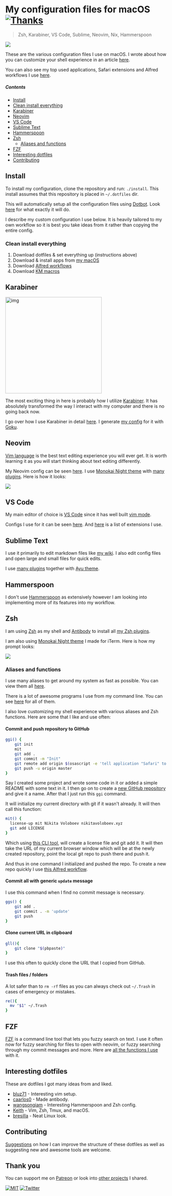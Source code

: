# My configuration files for macOS [![Thanks](http://bit.ly/saythankss)](https://patreon.com/nikitavoloboev)

> Zsh, Karabiner, VS Code, Sublime, Neovim, Nix, Hammerspoon

![](https://i.imgur.com/uKsu94o.png)

These are the various configuration files I use on macOS. I wrote about how you can customize your shell experience in an article [here](https://medium.com/@nikitavoloboev/pretty-and-fast-shell-97ea870f2805).

You can also see my top used applications, Safari extensions and Alfred workflows I use [here](https://github.com/nikitavoloboev/my-mac-os#readme).

##### Contents

- [Install](#install)
- [Clean install everything](#clean-install-everything)
- [Karabiner](#karabiner)
- [Neovim](#neovim)
- [VS Code](#vs-code)
- [Sublime Text](#sublime-text)
- [Hammerspoon](#hammerspoon)
- [Zsh](#zsh)
  - [Aliases and functions](#aliases-and-functions)
- [FZF](#fzf)
- [Interesting dotfiles](#interesting-dotfiles)
- [Contributing](#contributing)

## Install

To install my configuration, clone the repository and run: `./install`. This install assumes that this repository is placed in `~/.dotfiles` dir.

This will automatically setup all the configuration files using [Dotbot](https://github.com/anishathalye/dotbot). Look [here](https://github.com/nikitavoloboev/dotfiles/blob/master/.install.conf.yaml#L1) for what exactly it will do.

I describe my custom configuration I use below. It is heavily tailored to my own workflow so it is best you take ideas from it rather than copying the entire config.

### Clean install everything

1. Download dotfiles & set everything up (instructions above)
2. Download & install apps from [my macOS](https://github.com/nikitavoloboev/my-mac-os)
3. Download [Alfred workflows](https://github.com/learn-anything/alfred-workflows#readme)
4. Download [KM macros](https://wiki.nikitavoloboev.xyz/macOS/apps/keyboard-maestro/km-macros.html)

## Karabiner

<img src="https://imgs.xkcd.com/comics/borrow_your_laptop_2x.png" width="300" alt="img">

The most exciting thing in here is probably how I utilize [Karabiner](https://pqrs.org/osx/karabiner/). It has absolutely transformed the way I interact with my computer and there is no going back now.

I go over how I use Karabiner in detail [here](https://wiki.nikitavoloboev.xyz/macOS/apps/karabiner/karabiner.html). I generate [my config](karabiner/karabiner.edn) for it with [Goku](https://github.com/yqrashawn/GokuRakuJoudo#readme).

## Neovim

[Vim language](https://stackoverflow.com/questions/1218390/what-is-your-most-productive-shortcut-with-vim/1220118#1220118) is the best text editing experience you will ever get. It is worth learning it as you will start thinking about text editing differently.

My Neovim config can be seen [here](nvim/init.vim). I use [Monokai Night theme](https://github.com/nikitavoloboev/vim-monokai-night#readme) with [many plugins](https://wiki.nikitavoloboev.xyz/text-editors/vim/vim-plugins.html). Here is how it looks:

![](https://i.imgur.com/sLXBvv7.png)

## VS Code

My main editor of choice is [VS Code](https://github.com/Microsoft/vscode) since it has well built [vim mode](https://github.com/VSCodeVim/Vim).

Configs I use for it can be seen [here](https://github.com/nikitavoloboev/dotfiles/tree/master/vscode). And [here](https://wiki.nikitavoloboev.xyz/text-editors/vs-code/vs-code-extensions.html) is a list of extensions I use.

## Sublime Text

I use it primarily to edit markdown files like [my wiki](https://wiki.nikitavoloboev.xyz/other/wiki-workflow.html). I also edit config files and open large and small files for quick edits.

I use [many plugins](https://wiki.nikitavoloboev.xyz/text-editors/sublime-text/sublime-text-plugins.html) together with [Ayu theme](https://github.com/dempfi/ayu).

## Hammerspoon

I don't use [Hammerspoon](http://www.hammerspoon.org/) as extensively however I am looking into implementing more of its features into my workflow.

## Zsh

I am using [Zsh](http://www.zsh.org) as my shell and [Antibody](https://github.com/getantibody/antibody) to install all [my Zsh plugins](https://wiki.nikitavoloboev.xyz/unix/shell/zsh/zsh-plugins.html).

I am also using [Monokai Night theme](https://github.com/nikitavoloboev/my-mac-os/tree/master/iterm#readme) I made for iTerm. Here is how my prompt looks:

![](https://i.imgur.com/SQbqPLN.png)

### Aliases and functions

I use many aliases to get around my system as fast as possible. You can view them all [here](zsh/alias.zsh).

There is a lot of awesome programs I use from my command line. You can see [here](https://github.com/nikitavoloboev/my-mac-os#command-line-apps) for all of them.

I also love customizing my shell experience with various aliases and Zsh functions. Here are some that I like and use often:

#### Commit and push repository to GitHub

```Bash
ggi() {
    git init
    mit
    git add .
    git commit -m "Init"
    git remote add origin $(osascript -e 'tell application "Safari" to return URL of front document')
    git push -u origin master
}
```

Say I created some project and wrote some code in it or added a simple README with some text in it. I then go on to create a [new GitHub repository](https://github.com/new) and give it a name. After that I just run this `ggi` command.

It will initialize my current directory with git if it wasn't already. It will then call this function:

```Bash
mit() {
  license-up mit Nikita Voloboev nikitavoloboev.xyz
  git add LICENSE
}
```

Which using [this CLI tool](https://github.com/nikitavoloboev/license-up), will create a license file and git add it. It will then take the URL of my current browser window which will be at the newly created repository, point the local git repo to push there and push it.

And thus in one command I initialized and pushed the repo. To create a new repo quickly I use [this Alfred workflow](https://github.com/nikitavoloboev/alfred-ask-create-share).

#### Commit all with generic `update` message

I use this command when I find no commit message is necessary.

```Bash
ggs() {
    git add .
    git commit . -m 'update'
    git push
}
```

#### Clone current URL in clipboard

```Bash
gll(){
    git clone "$(pbpaste)"
}
```

I use this often to quickly clone the URL that I copied from GitHub.

#### Trash files / folders

A lot safer than to `rm -rf` files as you can always check out `~/.Trash` in cases of emergency or mistakes.

```Bash
re(){
  mv "$1" ~/.Trash
}
```

## FZF

[FZF](https://github.com/junegunn/fzf) is a command line tool that lets you fuzzy search on text. I use it often now for fuzzy searching for files to open with neovim, or fuzzy searching through my commit messages and more. Here are [all the functions I use](https://github.com/nikitavoloboev/dotfiles/blob/master/zsh/functions/fzf-functions.zsh#L1) with it.

## Interesting dotfiles

These are dotfiles I got many ideas from and liked.

- [bluz71](https://github.com/bluz71/dotfiles) - Interesting vim setup.
- [caarlos0](https://github.com/caarlos0/dotfiles) - Made antibody.
- [wangsongiam](https://github.com/wangsongiam/dotfiles) - Interesting Hammerspoon and Zsh config.
- [Keith](https://github.com/keith/dotfiles) - Vim, Zsh, Tmux, and macOS.
- [bresilla](https://github.com/bresilla/dotfiles) - Neat Linux look.

## Contributing

[Suggestions](../../issues/) on how I can improve the structure of these dotfiles as well as suggesting new and awesome tools are welcome.

## Thank you

You can support me on [Patreon](https://www.patreon.com/nikitavoloboev) or look into [other projects](https://nikitavoloboev.xyz/projects) I shared.

[![MIT](https://img.shields.io/badge/license-MIT-0a0a0a.svg?style=flat&colorA=0a0a0a)](LICENSE) [![Twitter](http://bit.ly/nikitweet)](https://twitter.com/nikitavoloboev)
